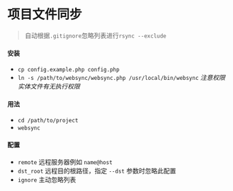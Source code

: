 # 项目文件同步
> 自动根据`.gitignore`忽略列表进行`rsync --exclude`

#### 安装

- `cp config.example.php config.php`
- `ln -s /path/to/websync/websync.php /usr/local/bin/websync` *注意权限实体文件有无执行权限*

#### 用法

- `cd /path/to/project`
- `websync`

#### 配置

- `remote` 远程服务器例如 `name@host`
- `dst_root` 远程目的根路径，指定 `--dst` 参数时忽略此配置
- `ignore` 主动忽略列表